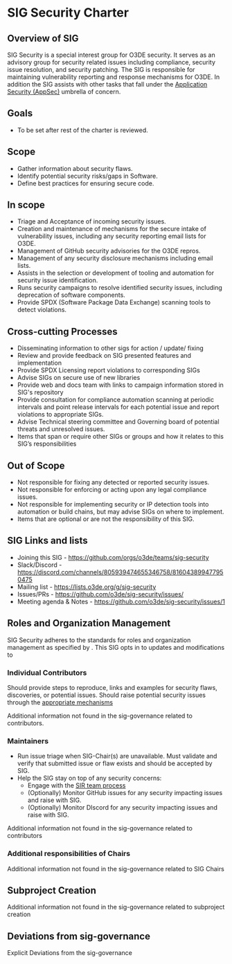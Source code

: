# SIG Security Charter

## Overview of SIG
SIG Security is a special interest group for O3DE security. It serves as an advisory group for security related issues including compliance, security issue resolution, and security patching. The SIG is responsible for maintaining vulnerability reporting and response mechanisms for O3DE. In addition the SIG assists with other tasks that fall under the [Application Security (AppSec)](https://en.wikipedia.org/wiki/Application_security) umbrella of concern.

## Goals

- To be set after rest of the charter is reviewed.

## Scope
-  Gather information about security flaws. 
-  Identify potential security risks/gaps in Software.
-  Define best practices for ensuring secure code.

## In scope

- Triage and Acceptance of incoming security issues.
- Creation and maintenance of mechanisms for the secure intake of vulnerability issues, including any security reporting email lists for O3DE.
- Management of GitHub security advisories for the O3DE repros.
- Management of any security disclosure mechanisms including email lists.
- Assists in the selection or development of tooling and automation for security issue identification.
- Runs security campaigns to resolve identified security issues, including deprecation of software components.
- Provide SPDX (Software Package Data Exchange) scanning tools to detect violations.

## Cross-cutting Processes

- Disseminating information to other sigs for action / update/ fixing
- Review and provide feedback on SIG presented features and implementation
- Provide SPDX Licensing report violations to corresponding SIGs
- Advise SIGs on secure use of new libraries 
- Provide web and docs team with links to campaign information stored in SIG's repository
- Provide consultation for compliance automation scanning at periodic intervals and point release intervals for each potential issue and report violations to appropriate SIGs.
- Advise Technical steering committee and Governing board of potential threats and unresolved issues.
- Items that span or require other SIGs or groups and how it relates to this SIG’s responsibilities

## Out of Scope
- Not responsible for fixing any detected or reported security issues.
- Not responsible for enforcing or acting upon any legal compliance issues.
- Not responsible for implementing security or IP detection tools into automation or build chains, but may advise SIGs on where to implement.
- Items that are optional or are not the responsibility of this SIG.

## SIG Links and lists

- Joining this SIG - https://github.com/orgs/o3de/teams/sig-security
- Slack/Discord - https://discord.com/channels/805939474655346758/816043899477950475 
- Mailing list - https://lists.o3de.org/g/sig-security
- Issues/PRs - https://github.com/o3de/sig-security/issues/
- Meeting agenda & Notes - https://github.com/o3de/sig-security/issues/1 

## Roles and Organization Management

SIG Security adheres to the standards for roles and organization management as specified by <sig-governance>. This SIG opts in to updates and modifications to <sig-governance>

### Individual Contributors

Should provide steps to reproduce, links and examples for security flaws, discoveries, or potential issues. Should raise potential security issues through the [appropriate mechanisms](https://github.com/o3de/sig-security/blob/main/rfcs/rfc-sec-20220215-1.md)

Additional information not found in the sig-governance related to contributors.

### Maintainers

* Run issue triage when SIG-Chair(s) are unavailable. Must validate and verify that submitted issue or flaw exists and should be accepted by SIG.
* Help the SIG stay on top of any security concerns:
    * Engage with the [SIR team process](https://github.com/o3de/sig-security/blob/main/rfcs/rfc-sec-20220316-1.md)
    * (Optionally) Monitor GitHub issues for any security impacting issues and raise with SIG.
    * (Optionally) Monitor DIscord for any security impacting issues and raise with SIG.


Additional information not found in the sig-governance related to contributors

### Additional responsibilities of Chairs

Additional information not found in the sig-governance related to SIG Chairs

## Subproject Creation

Additional information not found in the sig-governance related to subproject creation

## Deviations from sig-governance

Explicit Deviations from the sig-governance
 
